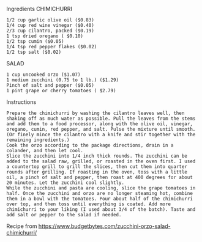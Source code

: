 Ingredients
CHIMICHURRI

    1/2 cup garlic olive oil ($0.83)
    1/4 cup red wine vinegar ($0.40)
    2/3 cup cilantro, packed ($0.19)
    1 tsp dried oregano ( $0.10)
    1/2 tsp cumin ($0.05)
    1/4 tsp red pepper flakes ($0.02)
    1/2 tsp salt ($0.02)

SALAD

    1 cup uncooked orzo ($1.07)
    1 medium zucchini (0.75 to 1 lb.) ($1.29)
    Pinch of salt and pepper ($0.05)
    1 pint grape or cherry tomatoes ( $2.79)

Instructions

    Prepare the chimichurri by washing the cilantro leaves well, then shaking off as much water as possible. Pull the leaves from the stems and add them to a food processor, along with the olive oil, vinegar, oregano, cumin, red pepper, and salt. Pulse the mixture until smooth. (Or finely mince the cilantro with a knife and stir together with the remaining ingredients.)
    Cook the orzo according to the package directions, drain in a colander, and then let cool.
    Slice the zucchini into 1/4 inch thick rounds. The zucchini can be added to the salad raw, grilled, or roasted in the oven first. I used a countertop grill to grill the slices, then cut them into quarter rounds after grilling. If roasting in the oven, toss with a little oil, a pinch of salt and pepper, then roast at 400 degrees for about 20 minutes. Let the zucchini cool slightly.
    While the zucchini and pasta are cooling, slice the grape tomatoes in half. Once the zucchini and orzo are no longer steaming hot, combine them in a bowl with the tomatoes. Pour about half of the chimichurri over top, and then toss until everything is coated. Add more chimichurri to your liking (I used about 3/4 of the batch). Taste and add salt or pepper to the salad if needed.
    
Recipe from https://www.budgetbytes.com/zucchini-orzo-salad-chimichurri/
